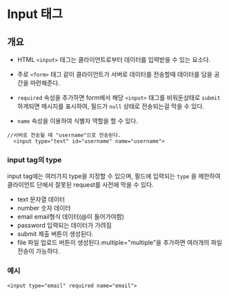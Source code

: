 # Input 태그

## 개요
- HTML `<input>` 태그는 클라이언트로부터 데이터를 입력받을 수 있는 요소다.

- 주로 `<form>` 태그 같이 클라이언트가 서버로 데이터를 전송할때 데이터를 담을 공간을 마련해준다.

- `required` 속성을 추가하면 form에서 해당 `<input>` 태그를 비워둔상태로 `submit` 하게되면 메시지를 표시하여, 필드가 `null` 상태로 전송되는걸 막을 수 있다. 
- `name` 속성을 이용하여 식별자 역할을 할 수 있다.
```
//서버로 전송될 때 "username"으로 전송된다.
  <input type="text" id="username" name="username">

```

### input tag의 type
input tag에는 여러가지 type을 지정할 수 있으며, 필드에 입력되는 `type` 을 제한하여 클라이언트 단에서 잘못된 request를 사전에 막을 수 있다.

* text 문자열 데이터
* number 숫자 데이터
* email email형식 데이터(@이 들어가야함)
* password 입력되는 데이터가 가려짐
* submit 제출 버튼이 생성된다.
* file 파일 업로드 버튼이 생성된다.multiple="multiple"을 추가하면 여러개의 파일 전송이 가능하다.

### 예시

```
<input type="email" required name="email">
```